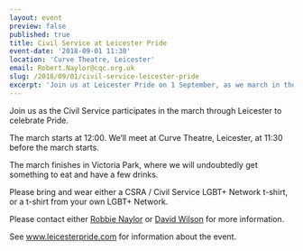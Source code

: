 ```yaml
---
layout: event
preview: false
published: true
title: Civil Service at Leicester Pride
event-date: '2018-09-01 11:30'
location: 'Curve Theatre, Leicester'
email: Robert.Naylor@cqc.org.uk
slug: /2018/09/01/civil-service-leicester-pride
excerpt: 'Join us at Leicester Pride on 1 September, as we march in the parade.'
---
```

Join us as the Civil Service participates in the march through Leicester to celebrate Pride. 

The march starts at 12:00. We’ll meet at Curve Theatre, Leicester, at 11:30 before the march starts. 

The march finishes in Victoria Park, where we will undoubtedly get something to eat and have a few drinks. 

Please bring and wear either a CSRA / Civil Service LGBT+ Network t-shirt, or a t-shirt from your own LGBT+ Network. 

Please contact either [Robbie Naylor](mailto:Robert.Naylor@cqc.org.uk) or [David Wilson](mailto:david.wilson1@dwp.gsi.gov.uk) for more information. 

See www.leicesterpride.com for information about the event.
